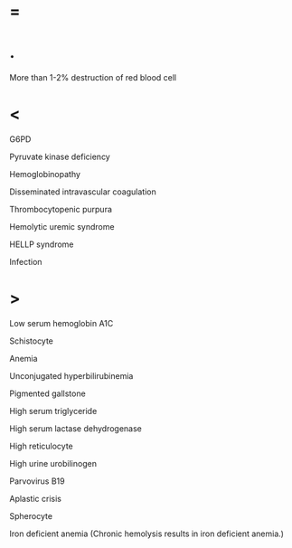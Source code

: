 # =

# .

More than 1-2% destruction of red blood cell

# <

G6PD

Pyruvate kinase deficiency

Hemoglobinopathy

Disseminated intravascular coagulation

Thrombocytopenic purpura

Hemolytic uremic syndrome

HELLP syndrome

Infection

# >

Low serum hemoglobin A1C

Schistocyte

Anemia

Unconjugated hyperbilirubinemia

Pigmented gallstone

High serum triglyceride

High serum lactase dehydrogenase

High reticulocyte

High urine urobilinogen

Parvovirus B19

Aplastic crisis

Spherocyte

Iron deficient anemia (Chronic hemolysis results in iron deficient anemia.)
